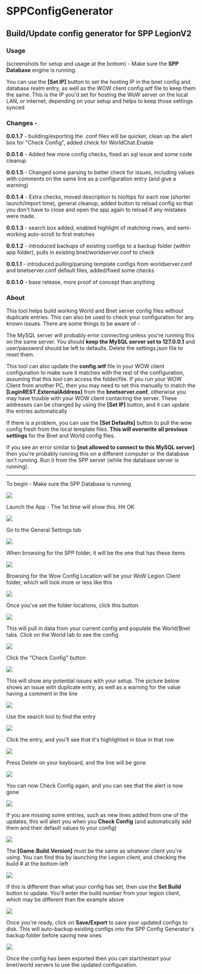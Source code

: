 # SPPConfigGenerator
## Build/Update config generator for SPP LegionV2

### Usage

(screenshots for setup and usage at the bottom) - Make sure the **SPP Database** engine is running.

You can use the **[Set IP]** button to set the hosting IP in the bnet config and database realm entry, as well as the WOW client config.wtf file to keep them the same. This is the IP you'd set for hosting the WoW server on the local LAN, or internet, depending on your setup and helps to keep those settings synced

### Changes -

**0.0.1.7** - building/exporting the .conf files will be quicker, clean up the alert box for "Check Config", added check for WorldChat.Enable

**0.0.1.6** - Added few more config checks, fixed an sql issue and some code cleanup

**0.0.1.5** - Changed some parsing to better check for issues, including values with comments on the same line as a configuration entry (and give a warning)

**0.0.1.4** - Extra checks, moved description to tooltips for each row (shorter launch/import time), general cleanup, added button to reload config so that you don't have to close and open the app again to reload if any mistakes were made.

**0.0.1.3** - search box added, enabled highlight of matching rows, and semi-working auto-scroll to first matches

**0.0.1.2** - introduced backups of existing configs to a backup folder (within app folder), pulls in existing bnet/worldserver.conf to check

**0.0.1.1** - introduced pulling/parsing template configs from worldserver.conf and bnetserver.conf default files, added/fixed some checks

**0.0.1.0** - base release, more proof of concept than anything

### About
This tool helps build working World and Bnet server config files without duplicate entries. This can also be used to check your configuration for any known issues. There are some things to be aware of -


The MySQL server will probably error connecting unless you're running this on the same server. You should **keep the MySQL server set to 127.0.0.1** and user/password should be left to defaults. Delete the settings.json file to reset them.


This tool can also update the **config.wtf** file in your WOW client configuration to make sure it matches with the rest of the configuration, assuming that this tool can access the folder/file. If you run your WOW Client from another PC, then you may need to set this manually to match the **[LoginREST.ExternalAddress]** from the **bnetserver.conf**, otherwise you may have trouble with your WOW client contacting the server. These addresses can be changed by using the **[Set IP]** button, and it can update the entries automatically


If there is a problem, you can use the **[Set Defaults]** button to pull the wow config fresh from the local template files. **This will overwrite all previous settings** for the Bnet and World config files. 


If you see an error similar to **[not allowed to connect to this MySQL server]** then you're probably running this on a different computer or the database isn't running. Run it from the SPP server (while the database server is running).

---

To begin - Make sure the SPP Database is running

![](https://github.com/skeezerbean/SPPConfigGenerator/blob/main/Resources/database-started.PNG)


Launch the App - The 1st time will show this. Hit OK

![](https://github.com/skeezerbean/SPPConfigGenerator/blob/main/Resources/1st-run.PNG)


Go to the General Settings tab

![](https://github.com/skeezerbean/SPPConfigGenerator/blob/main/Resources/Settings-Tab.PNG)


When browsing for the SPP folder, it will be the one that has these items

![](https://github.com/skeezerbean/SPPConfigGenerator/blob/main/Resources/SPP-server-folder.PNG)


Browsing for the Wow Config Location will be your WoW Legion Client folder, which will look more or less like this

![](https://github.com/skeezerbean/SPPConfigGenerator/blob/main/Resources/wow-client-folder.PNG)


Once you've set the folder locations, click this button

![](https://github.com/skeezerbean/SPPConfigGenerator/blob/main/Resources/Reload-Configs-Button.PNG)


This will pull in data from your current config and populate the World/Bnet tabs. Click on the World tab to see the config

![](https://github.com/skeezerbean/SPPConfigGenerator/blob/main/Resources/World-Config-Loaded.PNG)


Click the "Check Config" button

![](https://github.com/skeezerbean/SPPConfigGenerator/blob/main/Resources/Check-Config-Button.PNG)


This will show any potential issues with your setup. The picture below shows an issue with duplicate entry, as well as a warning for the value having a comment in the line

![](https://github.com/skeezerbean/SPPConfigGenerator/blob/main/Resources/Check-Config-Errors-Duplicates.PNG)


Use the search tool to find the entry

![](https://github.com/skeezerbean/SPPConfigGenerator/blob/main/Resources/Search-entry-duplicate.PNG)


Click the entry, and you'll see that it's highlighted in blue in that row

![](https://github.com/skeezerbean/SPPConfigGenerator/blob/main/Resources/Select-Line-To-Delete.PNG)


Press Delete on your keyboard, and the line will be gone

![](https://github.com/skeezerbean/SPPConfigGenerator/blob/main/Resources/After-Delete.PNG)


You can now Check Config again, and you can see that the alert is now gone

![](https://github.com/skeezerbean/SPPConfigGenerator/blob/main/Resources/Check-Config-Success.PNG)


If you are missing some entries, such as new lines added from one of the updates, this will alert you when you **Check Config** (and automatically add them and their default values to your config)

![](https://github.com/skeezerbean/SPPConfigGenerator/blob/main/Resources/Check-Config-Missing-Entries.PNG)


The **[Game.Build.Version]** must be the same as whatever client you're using. You can find this by launching the Legion client, and checking the build # at the bottom-left

![](https://github.com/skeezerbean/SPPConfigGenerator/blob/main/Resources/Legion-Client-Build.PNG)


If this is different than what your config has set, then use the **Set Build** button to update. You'll enter the build number from your legion client, which may be different than the example above

![](https://github.com/skeezerbean/SPPConfigGenerator/blob/main/Resources/Set-Build.PNG)


Once you're ready, click on **Save/Export** to save your updated configs to disk. This will auto-backup existing configs into the SPP Config Generator's backup folder before saving new ones

![](https://github.com/skeezerbean/SPPConfigGenerator/blob/main/Resources/Save-Export-Backup.PNG)


Once the config has been exported then you can start/restart your bnet/world servers to use the updated configuration.
